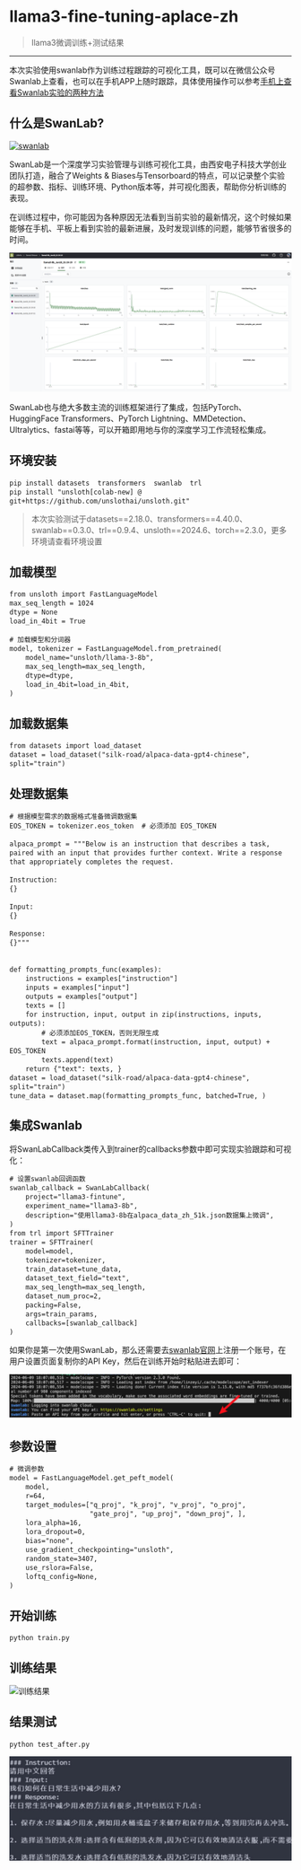 # llama3-fine-tuning-aplace-zh
> llama3微调训练+测试结果

***

本次实验使用swanlab作为训练过程跟踪的可视化工具，既可以在微信公众号Swanlab上查看，也可以在手机APP上随时跟踪，具体使用操作可以参考[手机上查看Swanlab实验的两种方法](https://zhuanlan.zhihu.com/p/704095316)

## 什么是SwanLab?

[![swanlab](https://img.shields.io/badge/SwanLab-007BFF)](https://swanlab.cn/)

SwanLab是一个深度学习实验管理与训练可视化工具，由西安电子科技大学创业团队打造，融合了Weights & Biases与Tensorboard的特点，可以记录整个实验的超参数、指标、训练环境、Python版本等，并可视化图表，帮助你分析训练的表现。

在训练过程中，你可能因为各种原因无法看到当前实验的最新情况，这个时候如果能够在手机、平板上看到实验的最新进展，及时发现训练的问题，能够节省很多的时间。

![chart图](./example/chart.png)

SwanLab也与绝大多数主流的训练框架进行了集成，包括PyTorch、HuggingFace Transformers、PyTorch Lightning、MMDetection、Ultralytics、fastai等等，可以开箱即用地与你的深度学习工作流轻松集成。

## 环境安装

```
pip install datasets  transformers  swanlab  trl
pip install "unsloth[colab-new] @ git+https://github.com/unslothai/unsloth.git"
```

> 本次实验测试于datasets==2.18.0、transformers==4.40.0、swanlab==0.3.0、trl==0.9.4、unsloth==2024.6、torch==2.3.0，更多环境请查看环境设置

## 加载模型

```
from unsloth import FastLanguageModel
max_seq_length = 1024
dtype = None
load_in_4bit = True

# 加载模型和分词器
model, tokenizer = FastLanguageModel.from_pretrained(
    model_name="unsloth/llama-3-8b",
    max_seq_length=max_seq_length,
    dtype=dtype,
    load_in_4bit=load_in_4bit,
)
```

## 加载数据集

```
from datasets import load_dataset
dataset = load_dataset("silk-road/alpaca-data-gpt4-chinese", split="train")
```

## 处理数据集

```
# 根据模型需求的数据格式准备微调数据集
EOS_TOKEN = tokenizer.eos_token  # 必须添加 EOS_TOKEN

alpaca_prompt = """Below is an instruction that describes a task, paired with an input that provides further context. Write a response that appropriately completes the request.

Instruction:
{}

Input:
{}

Response:
{}"""


def formatting_prompts_func(examples):
    instructions = examples["instruction"]
    inputs = examples["input"]
    outputs = examples["output"]
    texts = []
    for instruction, input, output in zip(instructions, inputs, outputs):
        # 必须添加EOS_TOKEN，否则无限生成
        text = alpaca_prompt.format(instruction, input, output) + EOS_TOKEN
        texts.append(text)
    return {"text": texts, }
dataset = load_dataset("silk-road/alpaca-data-gpt4-chinese", split="train")
tune_data = dataset.map(formatting_prompts_func, batched=True, )
```

## 集成Swanlab

将SwanLabCallback类传入到trainer的callbacks参数中即可实现实验跟踪和可视化：

```
# 设置swanlab回调函数
swanlab_callback = SwanLabCallback(
    project="llama3-fintune",
    experiment_name="llama3-8b",
    description="使用llama3-8b在alpaca_data_zh_51k.json数据集上微调",
)
from trl import SFTTrainer
trainer = SFTTrainer(
    model=model,
    tokenizer=tokenizer,
    train_dataset=tune_data,
    dataset_text_field="text",
    max_seq_length=max_seq_length,
    dataset_num_proc=2,
    packing=False,
    args=train_params,
    callbacks=[swanlab_callback]
)
```

如果你是第一次使用SwanLab，那么还需要去[swanlab官网](https://swanlab.cn)上注册一个账号，在用户设置页面复制你的API Key，然后在训练开始时粘贴进去即可：

![api key](./example/api_key.png)

## 参数设置

```
# 微调参数
model = FastLanguageModel.get_peft_model(
    model,
    r=64,
    target_modules=["q_proj", "k_proj", "v_proj", "o_proj",
                    "gate_proj", "up_proj", "down_proj", ],
    lora_alpha=16,
    lora_dropout=0,
    bias="none",
    use_gradient_checkpointing="unsloth",
    random_state=3407,
    use_rslora=False,
    loftq_config=None,
)
```

## 开始训练

```
python train.py
```

## 训练结果

![训练结果](./example/charts.png)

## 结果测试

```
python test_after.py
```

![测试结果](./example/test_results.png)
